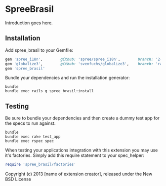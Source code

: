 SpreeBrasil
===========

Introduction goes here.

Installation
------------

Add spree_brasil to your Gemfile:

```ruby
gem 'spree_i18n',        github: 'spree/spree_i18n',        branch: '2-1-stable'
gem 'globalize3',        github: 'svenfuchs/globalize3',    branch: 'rails4'
gem 'spree_brasil'
```

Bundle your dependencies and run the installation generator:

```shell
bundle
bundle exec rails g spree_brasil:install
```

Testing
-------

Be sure to bundle your dependencies and then create a dummy test app for the specs to run against.

```shell
bundle
bundle exec rake test_app
bundle exec rspec spec
```

When testing your applications integration with this extension you may use it's factories.
Simply add this require statement to your spec_helper:

```ruby
require 'spree_brasil/factories'
```

Copyright (c) 2013 [name of extension creator], released under the New BSD License
